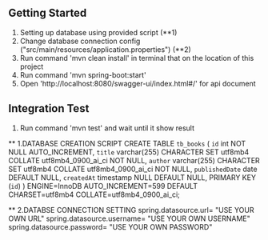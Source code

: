 ## Getting Started
1. Setting up database using provided script (**1)
2. Change database connection config ("src/main/resources/application.properties") (**2)
3. Run command 'mvn clean install' in terminal that on the location of this project
4. Run command 'mvn spring-boot:start'
5. Open 'http://localhost:8080/swagger-ui/index.html#/' for api document

## Integration Test
1. Run command 'mvn test' and wait until it show result

** 1.DATABASE CREATION SCRIPT
CREATE TABLE `tb_books` (
  `id` int NOT NULL AUTO_INCREMENT,
  `title` varchar(255) CHARACTER SET utf8mb4 COLLATE utf8mb4_0900_ai_ci NOT NULL,
  `author` varchar(255) CHARACTER SET utf8mb4 COLLATE utf8mb4_0900_ai_ci NOT NULL,
  `publishedDate` date DEFAULT NULL,
  `createdAt` timestamp NULL DEFAULT NULL,
  PRIMARY KEY (`id`)
) ENGINE=InnoDB AUTO_INCREMENT=599 DEFAULT CHARSET=utf8mb4 COLLATE=utf8mb4_0900_ai_ci;

** 2.DATABSE CONNECTION SETTING
spring.datasource.url= "USE YOUR OWN URL"
spring.datasource.username= "USE YOUR OWN USERNAME" 
spring.datasource.password= "USE YOUR OWN PASSWORD"
